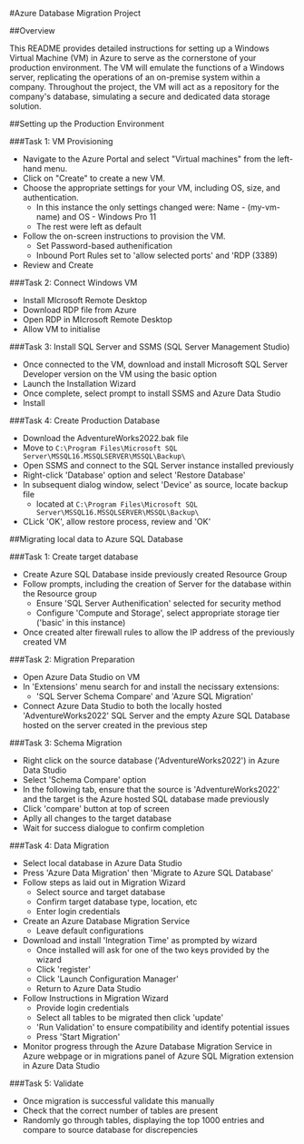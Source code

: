 #Azure Database Migration Project 

##Overview

This README provides detailed instructions for setting up a Windows Virtual Machine (VM) in Azure to serve as the cornerstone of your production environment. 
The VM will emulate the functions of a Windows server, replicating the operations of an on-premise system within a company. Throughout the project, 
the VM will act as a repository for the company's database, simulating a secure and dedicated data storage solution.

##Setting up the Production Environment

###Task 1: VM Provisioning
- Navigate to the Azure Portal and select "Virtual machines" from the left-hand menu.
- Click on "Create" to create a new VM.
- Choose the appropriate settings for your VM, including OS, size, and authentication.
  - In this instance the only settings changed were: Name - (my-vm-name) and OS - Windows Pro 11
  - The rest were left as default
- Follow the on-screen instructions to provision the VM.
  - Set Password-based authenification
  - Inbound Port Rules set to 'allow selected ports' and 'RDP (3389)
- Review and Create

###Task 2: Connect Windows VM
- Install MIcrosoft Remote Desktop
- Download RDP file from Azure
- Open RDP in MIcrosoft Remote Desktop
- Allow VM to initialise

###Task 3: Install SQL Server and SSMS (SQL Server Management Studio)
- Once connected to the VM, download and install Microsoft SQL Server Developer version on the VM using the basic option
- Launch the Installation Wizard
- Once complete, select prompt to install SSMS and Azure Data Studio
- Install

###Task 4: Create Production Database
- Download the AdventureWorks2022.bak file
- Move to `C:\Program Files\Microsoft SQL Server\MSSQL16.MSSQLSERVER\MSSQL\Backup\`
- Open SSMS and connect to the SQL Server instance installed previously
- Right-click 'Database' option and select 'Restore Database'
- In subsequent dialog window, select 'Device' as source, locate backup file
  - located at `C:\Program Files\Microsoft SQL Server\MSSQL16.MSSQLSERVER\MSSQL\Backup\`
- CLick 'OK', allow restore process, review and 'OK'


##Migrating local data to Azure SQL Database

###Task 1: Create target database
- Create Azure SQL Database inside previously created Resource Group
- Follow prompts, including the creation of Server for the database within the Resource group
  - Ensure 'SQL Server Authenification' selected for security method
  - Configure 'Compute and Storage', select appropriate storage tier ('basic' in this instance)
- Once created alter firewall rules to allow the IP address of the previously created VM

###Task 2: Migration Preparation 
- Open Azure Data Studio on VM
- In 'Extensions' menu search for and install the necissary extensions:
  - 'SQL Server Schema Compare' and 'Azure SQL Migration'
- Connect Azure Data Studio to both the locally hosted 'AdventureWorks2022' SQL Server and the empty Azure SQL Database hosted on the server created in the previous step

###Task 3: Schema Migration 
- Right click on the source database ('AdventureWorks2022') in Azure Data Studio
- Select 'Schema Compare' option
- In the following tab, ensure that the source is 'AdventureWorks2022' and the target is the Azure hosted SQL database made previously
- Click 'compare' button at top of screen
- Aplly all changes to the target database
- Wait for success dialogue to confirm completion

###Task 4: Data Migration 
- Select local database in Azure Data Studio
- Press 'Azure Data Migration' then 'Migrate to Azure SQL Database'
- Follow steps as laid out in Migration Wizard
  - Select source and target database
  - Confirm target database type, location, etc
  - Enter login credentials
- Create an Azure Database Migration Service
  - Leave default configurations
- Download and install 'Integration Time' as prompted by wizard
  - Once installed will ask for one of the two keys provided by the wizard
  - Click 'register'
  - Click 'Launch Configuration Manager'
  - Return to Azure Data Studio
- Follow Instructions in Migration Wizard
  - Provide login credentials
  - Select all tables to be migrated then click 'update'
  - 'Run Validation' to ensure compatibility and identify potential issues
  - Press 'Start Migration'
- Monitor progress through the Azure Database Migration Service in Azure webpage or in migrations panel of Azure SQL Migration extension in Azure Data Studio

###Task 5: Validate 
- Once migration is successful validate this manually
- Check that the correct number of tables are present
- Randomly go through tables, displaying the top 1000 entries and compare to source database for discrepencies





